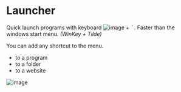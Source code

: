 # Launcher
Quick launch programs with keyboard ![image](https://github.com/jvanlangen/Launcher/assets/1532756/2a7919e7-303c-4573-8288-23aaeff5e4dd) + <kbd>`</kbd>. Faster than the windows start menu. _(WinKey + Tilde)_

You can add any shortcut to the menu.
- to a program
- to a folder
- to a website

![image](https://github.com/jvanlangen/Launcher/assets/1532756/1a64ed46-9714-4847-a29a-fb99fe672c18)
